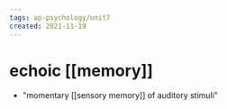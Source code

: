 ```yaml
---
tags: ap-psychology/unit7 
created: 2021-11-19
---
```


# echoic [[memory]]

- "momentary [[sensory memory]] of auditory stimuli" 
